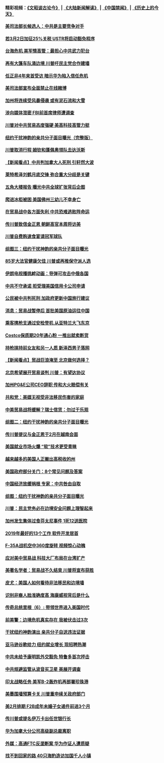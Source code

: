 #### 精彩视频：[《文昭谈古论今》](https://github.com/gfw-breaker/wenzhao/blob/master/README.md?t=01160630) | [《大陆新闻解读》](https://github.com/gfw-breaker/ntdtv-comedy/blob/master/README.md?t=01160630) | [《中国禁闻》](https://github.com/gfw-breaker/ntdtv-news/blob/master/README.md?t=01160630) | [《历史上的今天》](https://github.com/gfw-breaker/today-in-history/blob/master/README.md?t=01160630) 

#### [美司法部长候选人：中共是主要竞争对手](../pages/nsc412/n10978457.md?t=01160630) 

#### [若3月2日加征25%关税 USTR将启动豁免程序](../pages/nsc412/n10978421.md?t=01160630) 

#### [台海危机 美军情高管：最担心中共武力犯台](../pages/nsc412/n10978241.md?t=01160630) 

#### [再有大篷车队涌边境 川普吁民主党合作建墙](../pages/nsc412/n10978161.md?t=01160630) 

#### [任正非4年来首受访 暗示华为陷入信任危机](../pages/nsc412/n10977688.md?t=01160630) 

#### [美司法部宣布全面禁止在线赌博](../pages/nsc412/n10977967.md?t=01160630) 

#### [加州将连续受风暴侵袭 或有泥石流和大雪](../pages/nsc412/n10978010.md?t=01160630) 

#### [涉向媒体泄密 FBI前首席律师遭调查](../pages/nsc412/n10977862.md?t=01160630) 

#### [川普对中共贸易态度强硬 美高科技高管力挺](../pages/nsc412/n10977844.md?t=01160630) 

#### [纽约干扰神韵的亲共分子面目曝光（完整版）](../pages/nsc412/n10977993.md?t=01160630) 

#### [川普取消行程 姆钦和蓬佩奥领队去达沃斯](../pages/nsc412/n10977828.md?t=01160630) 

#### [【新闻看点】中共判加拿大人死刑 引轩然大波](../pages/nsc412/n10977667.md?t=01160630) 

#### [莱特希泽刘鹤月底交锋 弥合重大分歧是关键](../pages/nsc412/n10977740.md?t=01160630) 

#### [五角大楼报告 曝光中共全球扩张背后企图](../pages/nsc412/n10977657.md?t=01160630) 

#### [爬进冰柜被困 美国佛州三幼儿不幸身亡](../pages/nsc412/n10977384.md?t=01160630) 

#### [在贸易战中各方面失利 中共恐难逃败阵命运](../pages/nsc412/n10977366.md?t=01160630) 

#### [传川普致信金正恩 朝鲜高官本周将访美](../pages/nsc412/n10976756.md?t=01160630) 

#### [川普自费购速食宴请冠军球队](../pages/nsc412/n10976460.md?t=01160630) 

#### [组图三：纽约干扰神韵的亲共分子面目曝光](../pages/nsc412/n10976545.md?t=01160630) 

#### [85岁大法官健康欠佳 川普或再推保守派人选](../pages/nsc412/n10975835.md?t=01160630) 

#### [伊朗电视播挑衅动画：导弹可攻击中俄各国](../pages/nsc412/n10976504.md?t=01160630) 

#### [中共不守承诺 拒受理美国信用卡公司申请](../pages/nsc412/n10975605.md?t=01160630) 

#### [公民被中共判死刑 加政府更新中国旅行建议](../pages/nsc412/n10976159.md?t=01160630) 

#### [消息：贸易战暂停后 首批美国原油运往中国](../pages/nsc412/n10976142.md?t=01160630) 

#### [乘客携枪支通过安检登机 从亚特兰大飞东京](../pages/nsc412/n10975819.md?t=01160630) 

#### [Costco保质期20年通心粉 一推出就卖断货](../pages/nsc412/n10975844.md?t=01160630) 

#### [持枪挟持前女友和另一人质 新泽西男子落网](../pages/nsc412/n10975726.md?t=01160630) 

#### [【新闻看点】贸战巨浪淹至 北京做何选择？](../pages/nsc412/n10975303.md?t=01160630) 

#### [北京希望展开贸易谈判 川普：有望达协议](../pages/nsc412/n10975474.md?t=01160630) 

#### [加州PG&E公司CEO辞职 传和大火赔偿有关](../pages/nsc412/n10975352.md?t=01160630) 

#### [共和党：美媒无视受非法移民伤害的家庭](../pages/nsc412/n10975305.md?t=01160630) 

#### [中美贸易战将缓解？瑞士信货：勿过于乐观](../pages/nsc412/n10975237.md?t=01160630) 

#### [组图二：纽约干扰神韵的亲共分子面目曝光](../pages/nsc412/n10974621.md?t=01160630) 

#### [传川普提议与金正恩于2月在越南会面](../pages/nsc412/n10974214.md?t=01160630) 

#### [美国就业市场火爆 “软”技术更受青睐](../pages/nsc412/n10973213.md?t=01160630) 

#### [越来越多的美国人正搬出高税收的州](../pages/nsc412/n10973199.md?t=01160630) 

#### [美国政府部分关门：8个常见问题及答案](../pages/nsc412/n10973004.md?t=01160630) 

#### [中国经济放缓祸根 专家：中共咎由自取](../pages/nsc412/n10973083.md?t=01160630) 

#### [组图：纽约干扰神韵的亲共分子面目曝光](../pages/nsc412/n10972801.md?t=01160630) 

#### [川普：民主党务必在边境安全问题上理智起来](../pages/nsc412/n10972922.md?t=01160630) 

#### [加州发生集体过食芬太尼事件 1死12送医院](../pages/nsc412/n10972695.md?t=01160630) 

#### [2019年最好的13个工作 软件开发居首](../pages/nsc412/n10967208.md?t=01160630) 

#### [F-35A战机空中360度旋转 视频惊心动魄](../pages/nsc412/n10971751.md?t=01160630) 

#### [应对美中贸易战 科技大厂布局在台湾扩产](../pages/nsc412/n10971277.md?t=01160630) 

#### [美著名学者：贸易战不久结束 川普将宣布获胜](../pages/nsc412/n10971697.md?t=01160630) 

#### [皮尤：美国人如何看待非法移民和边境墙](../pages/nsc412/n10971472.md?t=01160630) 

#### [识别非裔人脸准确度高 海康威视背后是什么](../pages/nsc412/n10971226.md?t=01160630) 

#### [传奇总统里根（6）: 带领世界进入美国时代](../pages/nsc412/n10971227.md?t=01160630) 

#### [前美警：边境危机真实存在 我被伏击过3次](../pages/nsc412/n10971325.md?t=01160630) 

#### [干扰纽约神韵演出 亲共分子自送违法证据](../pages/nsc412/n10969757.md?t=01160630) 

#### [亚马逊谷歌给力 纽约就业增长 现招聘热潮](../pages/nsc412/n10971075.md?t=01160630) 

#### [中共未给予康明凯外交豁免 特鲁多首次抨击](../pages/nsc412/n10970976.md?t=01160630) 

#### [中共规避监管从波音买卫星 美展开调查](../pages/nsc412/n10970960.md?t=01160630) 

#### [印太战略任务 美军B-2轰炸机再部署珍珠港](../pages/nsc412/n10970599.md?t=01160630) 

#### [美墨围墙预算卡关 川普重申续关政府部门](../pages/nsc412/n10970534.md?t=01160630) 

#### [美2月排期 F2B成年未婚子女递件前进3个月](../pages/nsc412/n10970207.md?t=01160630) 

#### [传川普或提名伊万卡出任世银行长](../pages/nsc412/n10970106.md?t=01160630) 

#### [华为加拿大分公司高级副总裁离职](../pages/nsc412/n10969911.md?t=01160630) 

#### [外媒：高通FTC反垄断案 华为作证人遭质疑](../pages/nsc412/n10969482.md?t=01160630) 

#### [找不到回家的路 40只海豹造访加国千人小镇](../pages/nsc412/n10969564.md?t=01160630) 

